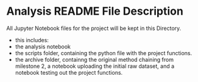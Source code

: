 # Analysis README File Description

All Jupyter Notebook files for the project will be kept in this Directory.
- this includes:
- the analysis notebook 
- the scripts folder, containing the python file with the project functions.
- the archive folder, containng the original method chaining from milestone 2, a notebook uploading the initial raw dataset, and a notebook testing out the project functions.
